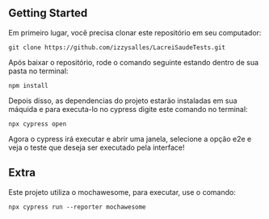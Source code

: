 ## Getting Started

Em primeiro lugar, você precisa clonar este repositório em seu computador:

```
git clone https://github.com/izzysalles/LacreiSaudeTests.git
```

Após baixar o repositório, rode o comando seguinte estando dentro de sua pasta no terminal:

```
npm install
```

Depois disso, as dependencias do projeto estarão instaladas em sua máquida e para executa-lo no cypress digite este comando no terminal:

```
npx cypress open
```
Agora o cypress irá executar e abrir uma janela, selecione a opção e2e e veja o teste que deseja ser executado pela interface!

## Extra

Este projeto utiliza o mochawesome, para executar, use o comando:

```
npx cypress run --reporter mochawesome
```
